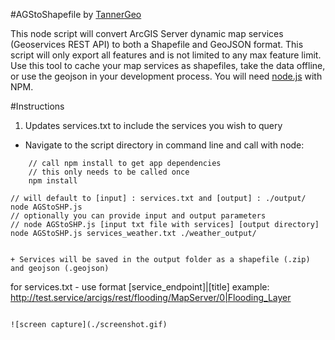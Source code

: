 #AGStoShapefile by [TannerGeo](http://tannergeo.com)

This node script will convert ArcGIS Server dynamic map services (Geoservices REST API) to both a Shapefile and GeoJSON format.  This script will only export all features and is not limited to any max feature limit.  Use this tool to cache your map services as shapefiles, take the data offline, or use the geojson in your development process.  You will need [node.js](https://nodejs.org/en/) with NPM.

#Instructions
1. Updates services.txt to include the services you wish to query
* Navigate to the script directory in command line and call with node:

```
    // call npm install to get app dependencies
    // this only needs to be called once
    npm install
```
    // will default to [input] : services.txt and [output] : ./output/
    node AGStoSHP.js
    // optionally you can provide input and output parameters
    // node AGStoSHP.js [input txt file with services] [output directory]
    node AGStoSHP.js services_weather.txt ./weather_output/
```

+ Services will be saved in the output folder as a shapefile (.zip) and geojson (.geojson)

```
 for services.txt - use format [service_endpoint]|[title]
 example: http://test.service/arcigs/rest/flooding/MapServer/0|Flooding_Layer
```

![screen capture](./screenshot.gif)



